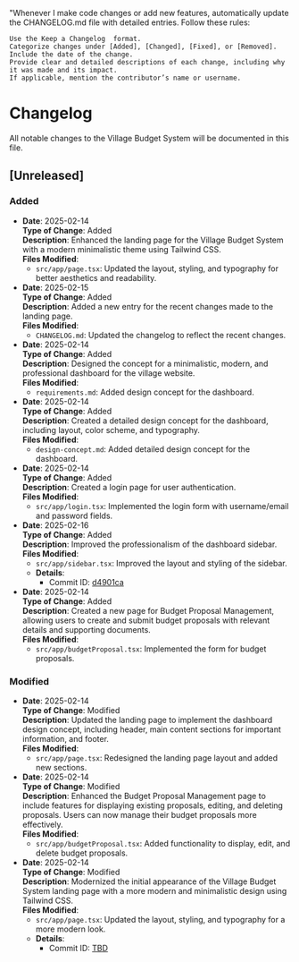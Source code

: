 "Whenever I make code changes or add new features, automatically update the CHANGELOG.md file with detailed entries. Follow these rules: 

    Use the Keep a Changelog  format.
    Categorize changes under [Added], [Changed], [Fixed], or [Removed].
    Include the date of the change.
    Provide clear and detailed descriptions of each change, including why it was made and its impact.
    If applicable, mention the contributor’s name or username.
      
      
# Changelog

All notable changes to the Village Budget System will be documented in this file.

## [Unreleased]

### Added
- **Date**: 2025-02-14  
  **Type of Change**: Added  
  **Description**: Enhanced the landing page for the Village Budget System with a modern minimalistic theme using Tailwind CSS.  
  **Files Modified**:  
  - `src/app/page.tsx`: Updated the layout, styling, and typography for better aesthetics and readability.
- **Date**: 2025-02-15  
  **Type of Change**: Added  
  **Description**: Added a new entry for the recent changes made to the landing page.  
  **Files Modified**:  
  - `CHANGELOG.md`: Updated the changelog to reflect the recent changes.
- **Date**: 2025-02-14  
  **Type of Change**: Added  
  **Description**: Designed the concept for a minimalistic, modern, and professional dashboard for the village website.  
  **Files Modified**:  
  - `requirements.md`: Added design concept for the dashboard.
- **Date**: 2025-02-14  
  **Type of Change**: Added  
  **Description**: Created a detailed design concept for the dashboard, including layout, color scheme, and typography.  
  **Files Modified**:  
  - `design-concept.md`: Added detailed design concept for the dashboard.
- **Date**: 2025-02-14  
  **Type of Change**: Added  
  **Description**: Created a login page for user authentication.  
  **Files Modified**:  
  - `src/app/login.tsx`: Implemented the login form with username/email and password fields.
- **Date**: 2025-02-16  
  **Type of Change**: Added  
  **Description**: Improved the professionalism of the dashboard sidebar.  
  **Files Modified**:  
  - `src/app/sidebar.tsx`: Improved the layout and styling of the sidebar.  
  - **Details**:  
    - Commit ID: [d4901ca](https://github.com/danprat/Village-Budget-System/commit/d4901ca)
- **Date**: 2025-02-14  
  **Type of Change**: Added  
  **Description**: Created a new page for Budget Proposal Management, allowing users to create and submit budget proposals with relevant details and supporting documents.  
  **Files Modified**:  
  - `src/app/budgetProposal.tsx`: Implemented the form for budget proposals.

### Modified
- **Date**: 2025-02-14  
  **Type of Change**: Modified  
  **Description**: Updated the landing page to implement the dashboard design concept, including header, main content sections for important information, and footer.  
  **Files Modified**:  
  - `src/app/page.tsx`: Redesigned the landing page layout and added new sections.
- **Date**: 2025-02-14  
  **Type of Change**: Modified  
  **Description**: Enhanced the Budget Proposal Management page to include features for displaying existing proposals, editing, and deleting proposals. Users can now manage their budget proposals more effectively.  
  **Files Modified**:  
  - `src/app/budgetProposal.tsx`: Added functionality to display, edit, and delete budget proposals.
- **Date**: 2025-02-14  
  **Type of Change**: Modified  
  **Description**: Modernized the initial appearance of the Village Budget System landing page with a more modern and minimalistic design using Tailwind CSS.  
  **Files Modified**:  
  - `src/app/page.tsx`: Updated the layout, styling, and typography for a more modern look.
  - **Details**:  
    - Commit ID: [TBD](#)